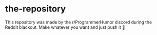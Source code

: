 # the-repository

This repository was made by the r/ProgrammerHumor discord during the Reddit blackout. Make whatever you want and just push it 🚀
